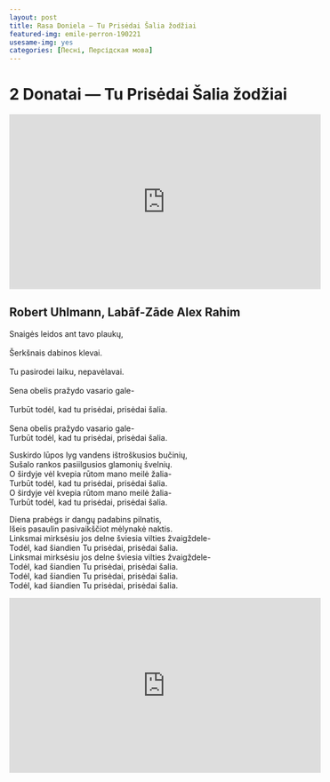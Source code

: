 ```yaml
---
layout: post
title: Rasa Doniela — Tu Prisėdai Šalia žodžiai
featured-img: emile-perron-190221
usesame-img: yes
categories: [Песні, Персідская мова]
---
```


# 2 Donatai — Tu Prisėdai Šalia žodžiai


<iframe width="560" height="315" src="https://www.youtube.com/embed/hQqMETL0FHo" frameborder="0" allow="accelerometer; autoplay; encrypted-media; gyroscope; picture-in-picture" allowfullscreen></iframe>

## Robert Uhlmann, Labāf-Zāde Alex Rahim


Snaigės leidos ant tavo plaukų,<br>  
Šerkšnais dabinos klevai.<br>  
Tu pasirodei laiku, nepavėlavai.<br>  
Sena obelis pražydo vasario gale-<br>  
Turbūt todėl, kad tu prisėdai, prisėdai šalia.<br>  
Sena obelis pražydo vasario gale-  <br>
Turbūt todėl, kad tu prisėdai, prisėdai šalia.  <br>
  
Suskirdo lūpos lyg vandens ištroškusios bučinių,  <br>
Sušalo rankos pasiilgusios glamonių švelnių.  <br>
O širdyje vėl kvepia rūtom mano meilė žalia-  <br>
Turbūt todėl, kad tu prisėdai, prisėdai šalia.  <br>
O širdyje vėl kvepia rūtom mano meilė žalia-  <br>
Turbūt todėl, kad tu prisėdai, prisėdai šalia.  <br>
  
Diena prabėgs ir dangų padabins pilnatis,  <br>
Išeis pasaulin pasivaikščiot mėlynakė naktis.  <br>
Linksmai mirksėsiu jos delne šviesia vilties žvaigždele-  <br>
Todėl, kad šiandien Tu prisėdai, prisėdai šalia.  <br>
Linksmai mirksėsiu jos delne šviesia vilties žvaigždele-  <br>
Todėl, kad šiandien Tu prisėdai, prisėdai šalia.  <br>
Todėl, kad šiandien Tu prisėdai, prisėdai šalia.  <br>
Todėl, kad šiandien Tu prisėdai, prisėdai šalia.  <br>

<iframe width="560" height="315" src="https://www.youtube.com/embed/mT59IeDtaJw" frameborder="0" allow="accelerometer; autoplay; encrypted-media; gyroscope; picture-in-picture" allowfullscreen></iframe>

